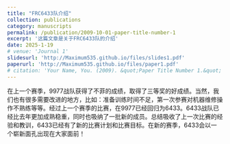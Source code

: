 ```yaml
---
title: "FRC6433队介绍"
collection: publications
category: manuscripts
permalink: /publication/2009-10-01-paper-title-number-1
excerpt: '这篇文章是关于FRC6433队的介绍'
date: 2025-1-19
# venue: 'Journal 1'
slidesurl: 'http://Maximum535.github.io/files/slides1.pdf'
paperurl: 'http://Maximum535.github.io/files/paper1.pdf'
# citation: 'Your Name, You. (2009). &quot;Paper Title Number 1.&quot; <i>Journal 1</i>. 1(1).'
---
```


在上一个赛季，9977战队获得了不菲的成绩，取得了三等奖的好成绩。当然，我们也有很多需要改进的地方，比如：准备训练时间不足，第一次参赛对机器维修操作不熟练等等。经过上一个赛季的比赛，在9977已经回归为6433。6433战队已经比去年更加成熟稳重，同时也吸纳了一批新的成员。总结吸收了上一次比赛的经验和教训，6433已经有了新的比赛计划和比赛目标。在新的赛季，6433会以一个崭新面孔出现在大家面前！
